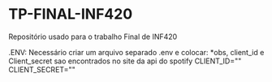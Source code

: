 # TP-FINAL-INF420
Repositório usado para o trabalho Final de INF420

.ENV: Necessário criar um arquivo separado .env e colocar: 
    *obs, client_id e Client_secret sao encontrados no site da api do spotify
    CLIENT_ID=""
    CLIENT_SECRET=""
